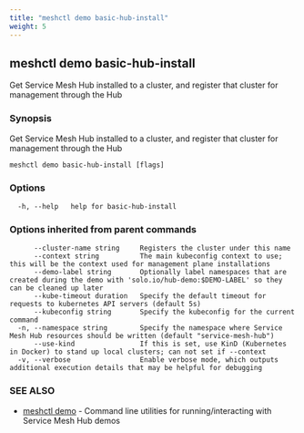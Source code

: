 ```yaml
---
title: "meshctl demo basic-hub-install"
weight: 5
---
```

## meshctl demo basic-hub-install

Get Service Mesh Hub installed to a cluster, and register that cluster for management through the Hub

### Synopsis

Get Service Mesh Hub installed to a cluster, and register that cluster for management through the Hub

```
meshctl demo basic-hub-install [flags]
```

### Options

```
  -h, --help   help for basic-hub-install
```

### Options inherited from parent commands

```
      --cluster-name string     Registers the cluster under this name
      --context string          The main kubeconfig context to use; this will be the context used for management plane installations
      --demo-label string       Optionally label namespaces that are created during the demo with 'solo.io/hub-demo:$DEMO-LABEL' so they can be cleaned up later
      --kube-timeout duration   Specify the default timeout for requests to kubernetes API servers (default 5s)
      --kubeconfig string       Specify the kubeconfig for the current command
  -n, --namespace string        Specify the namespace where Service Mesh Hub resources should be written (default "service-mesh-hub")
      --use-kind                If this is set, use KinD (Kubernetes in Docker) to stand up local clusters; can not set if --context
  -v, --verbose                 Enable verbose mode, which outputs additional execution details that may be helpful for debugging
```

### SEE ALSO

* [meshctl demo](../meshctl_demo)	 - Command line utilities for running/interacting with Service Mesh Hub demos

